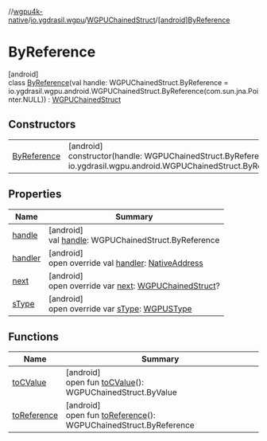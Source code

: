 //[wgpu4k-native](../../../../index.md)/[io.ygdrasil.wgpu](../../index.md)/[WGPUChainedStruct](../index.md)/[[android]ByReference](index.md)

# ByReference

[android]\
class [ByReference](index.md)(val handle: WGPUChainedStruct.ByReference = io.ygdrasil.wgpu.android.WGPUChainedStruct.ByReference(com.sun.jna.Pointer.NULL)) : [WGPUChainedStruct](../index.md)

## Constructors

| | |
|---|---|
| [ByReference](-by-reference.md) | [android]<br>constructor(handle: WGPUChainedStruct.ByReference = io.ygdrasil.wgpu.android.WGPUChainedStruct.ByReference(com.sun.jna.Pointer.NULL)) |

## Properties

| Name | Summary |
|---|---|
| [handle](handle.md) | [android]<br>val [handle](handle.md): WGPUChainedStruct.ByReference |
| [handler](handler.md) | [android]<br>open override val [handler](handler.md): [NativeAddress](../../../ffi/-native-address/index.md) |
| [next](next.md) | [android]<br>open override var [next](next.md): [WGPUChainedStruct](../index.md)? |
| [sType](s-type.md) | [android]<br>open override var [sType](s-type.md): [WGPUSType](../../-w-g-p-u-s-type/index.md) |

## Functions

| Name | Summary |
|---|---|
| [toCValue](../[android]to-c-value.md) | [android]<br>open fun [toCValue](../[android]to-c-value.md)(): WGPUChainedStruct.ByValue |
| [toReference](../to-reference.md) | [android]<br>open fun [toReference](../to-reference.md)(): WGPUChainedStruct.ByReference |